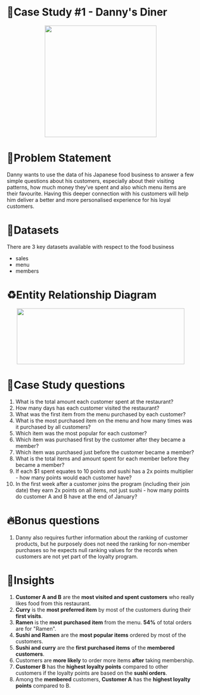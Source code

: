 
# 🍜Case Study #1 - Danny's Diner
<p align="center">
<img src="https://user-images.githubusercontent.com/81607668/127727503-9d9e7a25-93cb-4f95-8bd0-20b87cb4b459.png" width="300" height="300">
</p>


# 🔢Problem Statement
Danny wants to use the data of his Japanese food business to answer a few simple questions about his customers, especially about their visiting patterns, how much money they’ve spent and also which menu items are their favourite. Having this deeper connection with his customers will help him deliver a better and more personalised experience for his loyal customers.

# 📅Datasets
There are 3 key datasets available with respect to the food business
* sales
* menu
* members

# ♻️Entity Relationship Diagram
<p align = "center">
<img src="https://github.com/KavetiShivanjali/8-Week-SQL-Challenge-Data-with-Danny/assets/30626886/36594a07-5c0a-46b0-aa69-08badbd56c06.png" width="450" height="150">
</p>


# 🤔Case Study questions
1. What is the total amount each customer spent at the restaurant?
2. How many days has each customer visited the restaurant?
3. What was the first item from the menu purchased by each customer?
4. What is the most purchased item on the menu and how many times was it purchased by all customers?
5. Which item was the most popular for each customer?
6. Which item was purchased first by the customer after they became a member?
7. Which item was purchased just before the customer became a member?
8. What is the total items and amount spent for each member before they became a member?
9. If each $1 spent equates to 10 points and sushi has a 2x points multiplier - how many points would each customer have?
10. In the first week after a customer joins the program (including their join date) they earn 2x points on all items, not just sushi - how many points do customer A and B have at the end of January? 

# 🔥Bonus questions
1. Danny also requires further information about the ranking of customer products, but he purposely does not need the ranking for non-member purchases so he expects null ranking values for the records when customers are not yet part of the loyalty program.

# 🤨Insights
1. **Customer A and B** are the **most visited and spent customers** who really likes food from this restaurant.
2. **Curry** is the **most preferred item** by most of the customers during their **first visits**. 
3. **Ramen** is the **most purchased item** from the menu. **54%** of total orders are for "Ramen".
4. **Sushi and Ramen** are the **most popular items** ordered by most of the customers.
5. **Sushi and curry** are the **first purchased items** of the **membered customers**.
6. Customers are **more likely** to order more items **after** taking membership.
7. **Customer B** has the **highest loyalty points** compared to other customers if the loyalty points are based on the **sushi orders**.
8. Among the **membered** customers, **Customer A** has the **highest loyalty points** compared to B.






